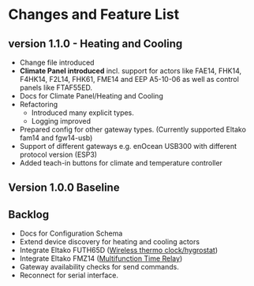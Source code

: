 # Changes and Feature List

## version 1.1.0 - Heating and Cooling
* Change file introduced
* **Climate Panel introduced** incl. support for actors like FAE14, FHK14, F4HK14, F2L14, FHK61, FME14 and EEP A5-10-06 as well as control panels like FTAF55ED.
* Docs for Climate Panel/Heating and Cooling
* Refactoring
  * Introduced many explicit types.
  * Logging improved
* Prepared config for other gateway types. (Currently supported Eltako fam14 and fgw14-usb)
* Support of different gateways e.g. enOcean USB300 with different protocol version (ESP3)
* Added teach-in buttons for climate and temperature controller

## Version 1.0.0 Baseline

## Backlog
* Docs for Configuration Schema
* Extend device discovery for heating and cooling actors
* Integrate Eltako FUTH65D ([Wireless thermo clock/hygrostat](https://www.eltako.com/fileadmin/downloads/en/_bedienung/FUTH65D_12-24VUC_30065741-1_gb.pdf))
* Integrate Eltako FMZ14 ([Multifunction Time Relay](https://www.eltako.com/fileadmin/downloads/en/_bedienung/FMZ14_30014009-2_gb.pdf))
* Gateway availability checks for send commands.
* Reconnect for serial interface.